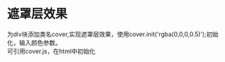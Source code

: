 <h1>遮罩层效果</h1>
为div块添加类名cover,实现遮罩层效果，使用cover.init('rgba(0,0,0,0.5)');初始化，输入颜色参数。
<br/>
可引用cover.js，在html中初始化